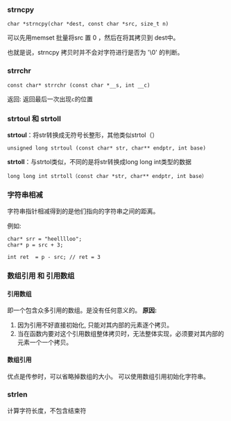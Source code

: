 ### strncpy

```
char *strncpy(char *dest, const char *src, size_t n)
```

可以先用memset 批量将src 置 0 ，然后在将其拷贝到 dest中。

也就是说，strncpy 拷贝时并不会对字符进行是否为 '\0' 的判断。



### strrchr

```
const char* strrchr (const char *__s, int __c)
```

返回: 返回最后一次出现`c`的位置

### strtoul 和 strtoll

**strtoul**：将str转换成无符号长整形，其他类似strtol（）
```
unsigned long strtoul (const char* str, char** endptr, int base)
```

**strtoll**：与strtol类似，不同的是将str转换成long long int类型的数据
```
long long int strtoll（const char *str, char** endptr, int base）
```

### 字符串相减

字符串指针相减得到的是他们指向的字符串之间的距离。

例如:

```
char* srr = "heelllloo";
char* p = src + 3;

int ret  = p - src; // ret = 3
```

### 数组引用 和 引用数组

#### 引用数组

即一个包含众多引用的数组。是没有任何意义的。
**原因:**
1. 因为引用不好直接初始化, 只能对其内部的元素逐个拷贝。
2. 当在函数内要对这个引用数组整体拷贝时，无法整体实现，必须要对其内部的元素一个一个拷贝。

#### 数组引用
优点是传参时，可以省略掉数组的大小。
可以使用数组引用初始化字符串。


### strlen

计算字符长度，不包含结束符